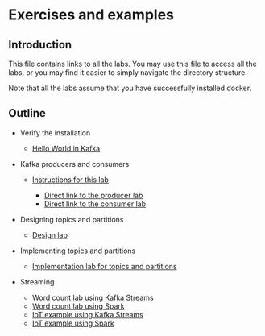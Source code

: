# Exercises and examples

## Introduction

This file contains links to all the labs. You may use this file to access all the labs, or you may find it easier to simply navigate the directory structure.

Note that all the labs assume that you have successfully installed docker.

## Outline

- Verify the installation

  - [Hello World in Kafka](01-Verify-Installation/hello-world-kafka.md)

- Kafka producers and consumers

  - [Instructions for this lab](02-Publish-And-Subscribe/instructions.md)

    - [Direct link to the producer lab](02-Publish-And-Subscribe/producer.md)
    - [Direct link to the consumer lab](02-Publish-And-Subscribe/consumer.md)

- Designing topics and partitions

  - [Design lab](03-Designing-Topics-And-Partitions/design.md)

- Implementing topics and partitions

  - [Implementation lab for topics and partitions](04-Implement-Topics-And-Partitions/topics-and-partitions.md)

- Streaming

  - [Word count lab using Kafka Streams](06-Streaming/wordcount-kafka-stream-lab.md)
  - [Word count lab using Spark](06-Streaming/wordcount-spark-lab.md)
  - [IoT example using Kafka Streams](06-Streaming/iot-kafka-lab.md)
  - [IoT example using Spark](06-Streaming/iot-spark-lab.md)

